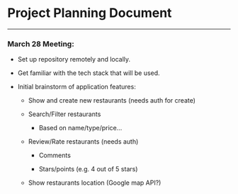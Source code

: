 # Project Planning Document

---

### March 28 Meeting:

- Set up repository remotely and locally.

- Get familiar with the tech stack that will be used.

- Initial brainstorm of application features:

  - Show and create new restaurants (needs auth for create)

  - Search/Filter restaurants

    - Based on name/type/price...

  - Review/Rate restaurants (needs auth)

    - Comments

    - Stars/points (e.g. 4 out of 5 stars)

  - Show restaurants location (Google map API?)
